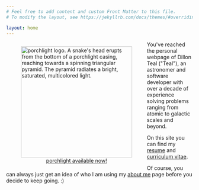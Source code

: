 ```yaml
---
# Feel free to add content and custom Front Matter to this file.
# To modify the layout, see https://jekyllrb.com/docs/themes/#overriding-theme-defaults

layout: home
---
```


<figure style="float:left;">
<a href="https://github.com/teald/porchlight"
>
<img
    src="images/porchlight_logo.gif"
    alt="porchlight logo. A snake's head erupts from the bottom of a porchlight casing, reaching towards a spinning triangular pyramid. The pyramid radiates a bright, saturated, multicolored light."
    width="300"
/>
</a>
<figcaption style="text-align: center;"><a href="https://github.com/teald/porchlight">porchlight available now!</a></figcaption>
</figure>

You've reached the personal webpage of Dillon Teal ("Teal"), an astronomer and
software developer with over a decade of experience solving problems ranging
from atomic to galactic scales and beyond.

On this site you can find my 
[resume](/documents/professional/resume.pdf) and 
[curriculum vitae](/documents/professional/cv.pdf).

Of course, you can always just get an idea of who I am using my [about me](/about) page
before you decide to keep going. :)
